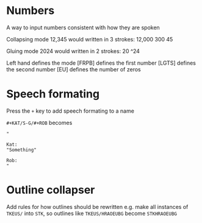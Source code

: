 # Numbers
A way to input numbers consistent with how they are spoken

Collapsing mode
12,345 would written in 3 strokes:
12,000
   300
    45

Gluing mode
2024 would written in 2 strokes:
20
^24

Left hand defines the mode
[FRPB] defines the first number
[LGTS] defines the second number
[EU]   defines the number of zeros


# Speech formating
Press the `+` key to add speech formating to a name

`#+KAT/S-G/#+ROB` becomes
```
"

Kat:
"Something"

Rob:
" 
```

# Outline collapser
Add rules for how outlines should be rewritten
e.g. make all instances of `TKEUS/` into `STK`, so outlines like `TKEUS/HRAOEUBG` become `STKHRAOEUBG`
